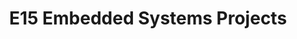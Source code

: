 ---
layout: project_batch
title: E15 Embedded Systems Projects
permalink: /3yp/e15
has_children: true
parent: Embedded Systems Projects
batch: e15
    
default_thumb_image: https://cepdnaclk.github.io/projects.ce.pdn.ac.lk/data/categories/3yp/thumbnail.jpg
description: 3rd year embedded systems project which is a combination of CO321, CO324 and CO325 courses
---